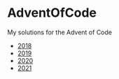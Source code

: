 # AdventOfCode

My solutions for the Advent of Code
- [2018](https://adventofcode.com/2018)
- [2019](https://adventofcode.com/2019)
- [2020](https://adventofcode.com/2020)
- [2021](https://adventofcode.com/2021)
